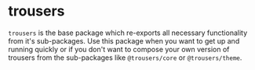 # trousers

`trousers` is the base package which re-exports all necessary functionality from it's sub-packages.
Use this package when you want to get up and running quickly or if you don't want to compose your own version of trousers from the sub-packages like `@trousers/core` or `@trousers/theme`.
